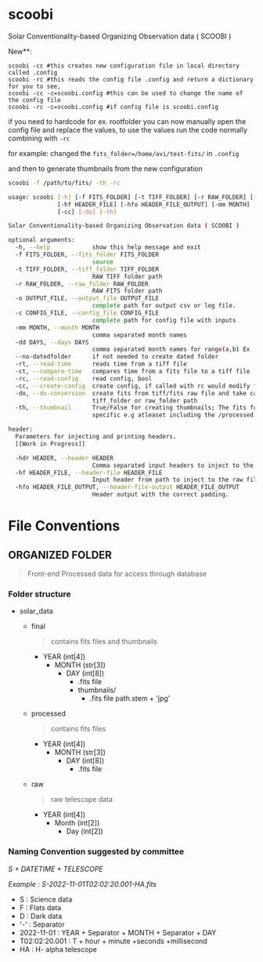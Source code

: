 # scoobi
Solar Conventionality-based Organizing Observation data ( SCOOBI )

New**:
```
scoobi -cc #this creates new configuration file in local directory called .config
scoobi -rc #this reads the config file .config and return a dictionary for you to see,
scoobi -cc -c=scoobi.config #this can be used to change the name of the config file
scoobi -rc -c=scoobi.config #if config file is scoobi.config
```
if you need to hardcode for ex. 
rootfolder you can now manually open the config file and replace the values,
to use the values run the code normally combining with `-rc`


for example:
changed the 
`fits_folder=/home/avi/test-fits/` in `.config`

and then to generate thumbnails from the new configuration 
```bash
scoobi -f /path/to/fits/ -th -rc
```



```bash
usage: scoobi [-h] [-f FITS_FOLDER] [-t TIFF_FOLDER] [-r RAW_FOLDER] [-o OUTPUT_FILE] [-c CONFIG_FILE] [-hdr HEADER]
              [-hf HEADER_FILE] [-hfo HEADER_FILE_OUTPUT] [-mm MONTH] [-dd DAYS] [--no-datedfolder] [-rt] [-ct] [-rc]
              [-cc] [-do] [-th]

Solar Conventionality-based Organizing Observation data ( SCOOBI )

optional arguments:
  -h, --help            show this help message and exit
  -f FITS_FOLDER, --fits_folder FITS_FOLDER
                        source
  -t TIFF_FOLDER, --tiff_folder TIFF_FOLDER
                        RAW TIFF folder path
  -r RAW_FOLDER, --raw_folder RAW_FOLDER
                        RAW FITS folder path
  -o OUTPUT_FILE, --output_file OUTPUT_FILE
                        complete path for output csv or log file.
  -c CONFIG_FILE, --config_file CONFIG_FILE
                        complete path for config file with inputs
  -mm MONTH, --month MONTH
                        comma separated month names
  -dd DAYS, --days DAYS
                        comma separated month names for range(a,b) Ex --days='1,32'
  --no-datedfolder      if not needed to create dated folder
  -rt, --read-time      reads time from a tiff file
  -ct, --compare-time   compares time from a fits file to a tiff file
  -rc, --read-config    read config, bool
  -cc, --create-config  create config, if called with rc would modify from and to the CONFIG_FILE path
  -do, --do-conversion  create fits from tiff/fits raw file and take care of the folder structure. Requires
                        tiff_folder or raw_folder path
  -th, --thumbnail      True/False for creating thumbnails; The fits folder path is required but should be more
                        specific e.g atleaset including the /processed; should not be used with -do

header:
  Parameters for injecting and printing headers.
  [[Work in Progress]]

  -hdr HEADER, --header HEADER
                        Comma separated input headers to inject to the raw file.
  -hf HEADER_FILE, --header-file HEADER_FILE
                        Input header from path to inject to the raw file.
  -hfo HEADER_FILE_OUTPUT, --header-file-output HEADER_FILE_OUTPUT
                        Header output with the correct padding.
```

# File Conventions


## ORGANIZED FOLDER 

> Front-end Processed data for access through database

### Folder structure

- solar_data
    - final
        > contains fits files and thumbnails
        - YEAR (int[4])
          - MONTH (str[3])
             - DAY (int[8])
                - .fits file
                - thumbnails/
                    - .fits file path.stem + 'jpg'
        
    - processed
        > contains fits files
        - YEAR (int[4])
           - MONTH (str[3])
             - DAY (int[8])
                - .fits file
                    
    - raw
        > raw telescope data
      - YEAR (int[4])
          - Month (int[2])
              - Day (int[2])


### Naming Convention suggested by committee

*S + DATETIME + TELESCOPE*

*Example : S-2022-11-01T02:02:20.001-HA.fits*



- S : Science data
- F : Flats data
- D : Dark data
- '-' : Separator
- 2022-11-01 : YEAR + Separator + MONTH + Separator + DAY
- T02:02:20.001 : T + hour + minute +seconds +millisecond
- HA : H- alpha telescope
